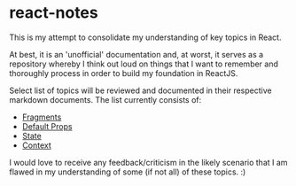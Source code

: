 # react-notes

This is my attempt to consolidate my understanding of key topics in React. 

At best, it is an 'unofficial' documentation and, at worst, it serves as a repository whereby I think out loud on things that I want to remember and thoroughly process in order to build my foundation in ReactJS. 

Select list of topics will be reviewed and documented in their respective markdown documents. The list currently consists of:

- [Fragments](https://github.com/jinyoungch0i/react-notes/blob/master/Fragments.md)
- [Default Props](https://github.com/jinyoungch0i/react-notes/blob/master/DefaultProps.md)
- [State](https://github.com/jinyoungch0i/react-notes/blob/master/State.md)
- [Context](https://github.com/jinyoungch0i/react-notes/blob/master/Context.md)

I would love to receive any feedback/criticism in the likely scenario that I am flawed in my understanding of some (if not all) of these topics. :)
